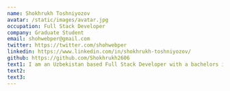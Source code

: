 ```yaml
---
name: Shokhrukh Toshniyozov
avatar: /static/images/avatar.jpg
occupation: Full Stack Developer
company: Graduate Student
email: shohwebper@gmail.com
twitter: https://twitter.com/shohwebper
linkedin: https://www.linkedin.com/in/shokhrukh-toshniyozov/
github: https://github.com/Shokhrukh2606
text1: I am an Uzbekistan based Full Stack Developer with a bachelors in Computer Science. I am passionate about Web Development. I am also fascinated with Mathematics and wish to make a career out of it someday. Currently, I am studying for a master's degree in Computer Science at
text2:
text3:
---
```

